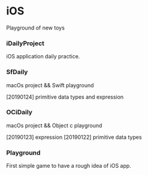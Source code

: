 # iOS
Playground of new toys

### iDailyProject
iOS application daily practice.

### SfDaily
macOs project && Swift playground

[20190124] primitive data types and expression

### OCiDaily
macOs project && Object c playground

[20190123] expression
[20190122] primitive data types

### Playground
First simple game to have a rough idea of iOS app.
